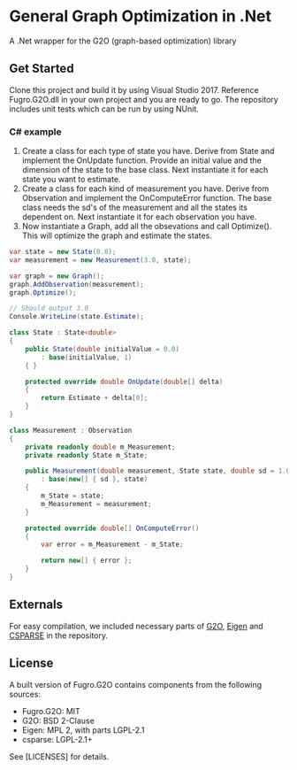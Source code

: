 # General Graph Optimization in .Net
A .Net wrapper for the G2O (graph-based optimization) library

## Get Started
Clone this project and build it by using Visual Studio 2017. Reference Fugro.G2O.dll in your own project and you are ready to go. The repository includes unit tests which can be run by using NUnit.

### C# example
1. Create a class for each type of state you have. Derive from State<T> and implement the OnUpdate function. Provide an initial value and the dimension of the state to the base class. Next instantiate it for each state you want to estimate.
2. Create a class for each kind of measurement you have. Derive from Observation and implement the OnComputeError function. The base class needs the sd's of the measurement and all the states its dependent on. Next instantiate it for each observation you have.
3. Now instantiate a Graph, add all the obsevations and call Optimize(). This will optimize the graph and estimate the states.

```c#
var state = new State(0.0);
var measurement = new Measurement(3.0, state);

var graph = new Graph();
graph.AddObservation(measurement);
graph.Optimize(); 

// Should output 3.0
Console.WriteLine(state.Estimate);

class State : State<double>
{
    public State(double initialValue = 0.0) 
        : base(initialValue, 1)
    { }

    protected override double OnUpdate(double[] delta)
    {
        return Estimate + delta[0];
    }
}

class Measurement : Observation
{
    private readonly double m_Measurement;
    private readonly State m_State;

    public Measurement(double measurement, State state, double sd = 1.0)
        : base(new[] { sd }, state)
    {
        m_State = state;
        m_Measurement = measurement;
    }

    protected override double[] OnComputeError()
    {
        var error = m_Measurement - m_State;

        return new[] { error };
    }
}
```

## Externals
For easy compilation, we included necessary parts of [G2O](https://github.com/RainerKuemmerle/g2o), 
[Eigen](http://eigen.tuxfamily.org) and [CSPARSE](https://people.sc.fsu.edu/~jburkardt/c_src/csparse/csparse.html) 
in the repository. 

## License
A built version of Fugro.G2O contains components from the following sources:

* Fugro.G2O: MIT
* G2O: BSD 2-Clause
* Eigen: MPL 2, with parts LGPL-2.1
* csparse: LGPL-2.1+

See [LICENSES] for details. 
